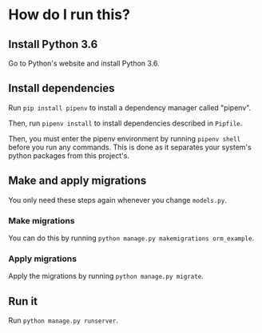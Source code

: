 # How do I run this?

## Install Python 3.6

Go to Python's website and install Python 3.6.

## Install dependencies

Run `pip install pipenv` to install a dependency manager called "pipenv".

Then, run `pipenv install` to install dependencies described in
`Pipfile`.

Then, you must enter the pipenv environment by running `pipenv shell` before you run any commands. This is done as 
it separates your system's python packages from this project's.

## Make and apply migrations

You only need these steps again whenever you change `models.py`.

### Make migrations

You can do this by running `python manage.py makemigrations orm_example`.

### Apply migrations

Apply the migrations by running `python manage.py migrate`.

## Run it 

Run `python manage.py runserver`.
